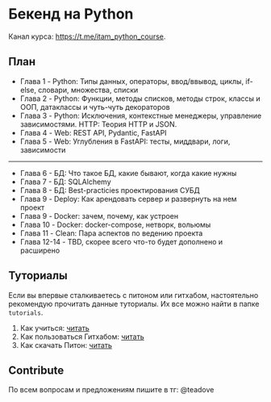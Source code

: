 # Бекенд на Python
Канал курса: https://t.me/itam_python_course.

## План
- Глава 1 - Python: Типы данных, операторы, ввод/ввывод, циклы, if-else, словари, множества, списки
- Глава 2 - Python: Функции, методы списков, методы строк, классы и ООП, датаклассы и чуть-чуть декораторов
- Глава 3 - Python: Исключения, контекстные менеджеры, управление зависимостями. HTTP: Теория HTTP и JSON.
- Глава 4 - Web: REST API, Pydantic, FastAPI
- Глава 5 - Web: Углубления в FastAPI: тесты, миддвари, логи, зависимости
---
- Глава 6 - БД: Что такое БД, какие бывают, когда какие нужны
- Глава 7 - БД: SQLAlchemy
- Глава 8 - БД: Best-practicies проектирования СУБД
- Глава 9 - Deploy: Как арендовать сервер и развернуть на нем проект
- Глава 9 - Docker: зачем, почему, как устроен
- Глава 10 - Docker: docker-compose, нетворк, вольюмы
- Глава 11 - Clean: Пара аспектов по ведению проекта
- Глава 12-14 - TBD, скорее всего что-то будет дополнено и расширено

## Туториалы
Если вы впервые сталкиваетесь с питоном или гитхабом, настоятельно рекомендую прочитать данные туториалы. Их все можно найти в папке `tutorials`.
1. Как учиться: [читать](https://github.com/itatmisis/python-course/blob/master/tutorials/1_course.md)
2. Как пользоваться Гитхабом: [читать](https://github.com/itatmisis/python-course/blob/master/tutorials/2_github.md)
3. Как скачать Питон: [читать](https://github.com/itatmisis/python-course/blob/master/tutorials/3_download_python.md)

## Contribute
По всем вопросам и предложениям пишите в тг: @teadove
